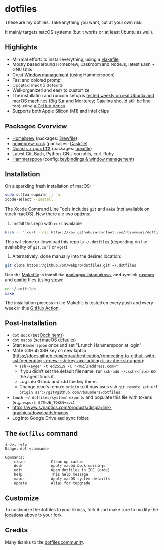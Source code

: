 # dotfiles

These are my dotfiles. Take anything you want, but at your own risk.

It mainly targets macOS systems (but it works on at least Ubuntu as well).

## Highlights

- Minimal efforts to install everything, using a [Makefile](./Makefile)
- Mostly based around Homebrew, Caskroom and Node.js, latest Bash + GNU Utils
- Great [Window management](./config/hammerspoon/README.md) (using Hammerspoon)
- Fast and colored prompt
- Updated macOS defaults
- Well-organized and easy to customize
- The installation and runcom setup is [tested weekly on real Ubuntu and macOS
  machines](https://github.com/webpro/dotfiles/actions) (Big Sur and Monterey;
  Catalina should still be fine too) using [a GitHub
  Action](./.github/workflows/dotfiles-installation.yml)
- Supports both Apple Silicon (M1) and Intel chips

## Packages Overview

- [Homebrew](https://brew.sh) (packages: [Brewfile](./install/Brewfile))
- [homebrew-cask](https://github.com/Homebrew/homebrew-cask) (packages: [Caskfile](./install/Caskfile))
- [Node.js + npm LTS](https://nodejs.org/en/download/) (packages: [npmfile](./install/npmfile))
- Latest Git, Bash, Python, GNU coreutils, curl, Ruby
- [Hammerspoon](https://www.hammerspoon.org) (config: [keybindings & window management](./config/hammerspoon))

## Installation

On a sparkling fresh installation of macOS:

```bash
sudo softwareupdate -i -a
xcode-select --install
```

The Xcode Command Line Tools includes `git` and `make` (not available on stock macOS). Now there are two options:

1. Install this repo with `curl` available:

```bash
bash -c "`curl -fsSL https://raw.githubusercontent.com/rbsummers/dotfiles/master/remote-install.sh`"
```

This will clone or download this repo to `~/.dotfiles` (depending on the availability of `git`, `curl` or `wget`).

1. Alternatively, clone manually into the desired location:

```bash
git clone https://github.com/webpro/dotfiles.git ~/.dotfiles
```

Use the [Makefile](./Makefile) to install the [packages listed above](#packages-overview), and symlink
[runcom](./runcom) and [config](./config) files (using [stow](https://www.gnu.org/software/stow/)):

```bash
cd ~/.dotfiles
make
```

The installation process in the Makefile is tested on every push and every week in this
[GitHub Action](https://github.com/webpro/dotfiles/actions).

## Post-Installation

- `dot dock` (set [Dock items](./macos/dock.sh))
- `dot macos` (set [macOS defaults](./macos/defaults.sh))
- Start `Hammerspoon` once and set "Launch Hammerspoon at login"
- Make GitHub SSH key on new laptop (https://docs.github.com/en/authentication/connecting-to-github-with-ssh/generating-a-new-ssh-key-and-adding-it-to-the-ssh-agent):
  - `ssh-keygen -t ed25519 -C "<mail@address.com>"`
  - If you didn't set the default file name, run `ssh-add ~/.ssh/<file>` so the agent finds it.
  - Log into Github and add the key there.
  - Change repo's remote `origin` so it now uses ssh `git remote set-url origin ssh://git@github.com/rbsummers/dotfiles`.
- `touch ~/.dotfiles/system/.exports` and populate this file with tokens (e.g. `export GITHUB_TOKEN=abc`)
- https://www.synaptics.com/products/displaylink-graphics/downloads/macos
- Log into Google Drive and sync folder.

## The `dotfiles` command

```
$ dot help
Usage: dot <command>

Commands:
    clean            Clean up caches
    dock             Apply macOS Dock settings
    edit             Open dotfiles in IDE (code)
    help             This help message
    macos            Apply macOS system defaults
    update           Alias for topgrade
```

## Customize

To customize the dotfiles to your likings, fork it and make sure to modify the locations above to your fork.

## Credits

Many thanks to the [dotfiles community](https://dotfiles.github.io).
